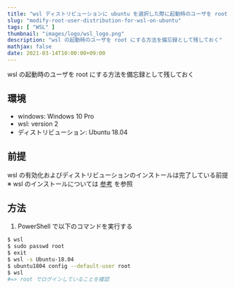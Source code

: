 ```yaml
---
title: "wsl ディストリビューションに ubuntu を選択した際に起動時のユーザを root に変更する方法"
slug: "modify-root-user-distribution-for-wsl-on-ubuntu"
tags: [ "WSL" ]
thumbnail: "images/logo/wsl_logo.png"
description: "wsl の起動時のユーザを root にする方法を備忘録として残しておく"
mathjax: false
date: 2021-03-14T10:00:00+09:00
---
```


wsl の起動時のユーザを root にする方法を備忘録として残しておく

## 環境

* windows: Windows 10 Pro
* wsl: version 2
* ディストリビューション: Ubuntu 18.04

## 前提

wsl の有効化およびディストリビューションのインストールは完了している前提
※ wsl のインストールについては [参考](https://docs.microsoft.com/ja-jp/windows/wsl/install-win10) を参照

## 方法

1. PowerShell で以下のコマンドを実行する

```bash
$ wsl
$ sudo passwd root
$ exit
$ wsl -s Ubuntu-18.04
$ ubuntu1804 config --default-user root
$ wsl
#=> root でログインしていることを確認
```
